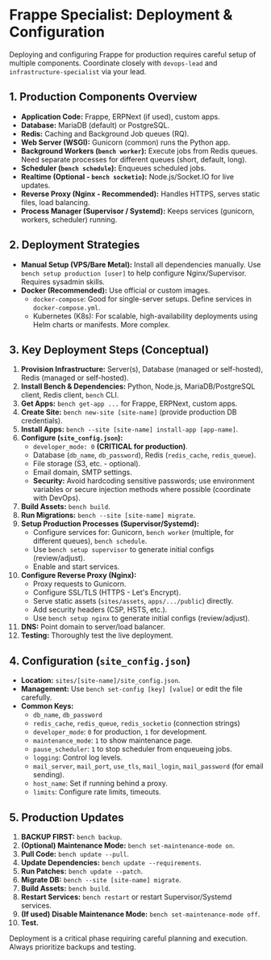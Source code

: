 # Frappe Specialist: Deployment &amp; Configuration

Deploying and configuring Frappe for production requires careful setup of multiple components. Coordinate closely with `devops-lead` and `infrastructure-specialist` via your lead.

## 1. Production Components Overview

*   **Application Code:** Frappe, ERPNext (if used), custom apps.
*   **Database:** MariaDB (default) or PostgreSQL.
*   **Redis:** Caching and Background Job queues (RQ).
*   **Web Server (WSGI):** Gunicorn (common) runs the Python app.
*   **Background Workers (`bench worker`):** Execute jobs from Redis queues. Need separate processes for different queues (short, default, long).
*   **Scheduler (`bench schedule`):** Enqueues scheduled jobs.
*   **Realtime (Optional - `bench socketio`):** Node.js/Socket.IO for live updates.
*   **Reverse Proxy (Nginx - Recommended):** Handles HTTPS, serves static files, load balancing.
*   **Process Manager (Supervisor / Systemd):** Keeps services (gunicorn, workers, scheduler) running.

## 2. Deployment Strategies

*   **Manual Setup (VPS/Bare Metal):** Install all dependencies manually. Use `bench setup production [user]` to help configure Nginx/Supervisor. Requires sysadmin skills.
*   **Docker (Recommended):** Use official or custom images.
    *   `docker-compose`: Good for single-server setups. Define services in `docker-compose.yml`.
    *   Kubernetes (K8s): For scalable, high-availability deployments using Helm charts or manifests. More complex.

## 3. Key Deployment Steps (Conceptual)

1.  **Provision Infrastructure:** Server(s), Database (managed or self-hosted), Redis (managed or self-hosted).
2.  **Install Bench & Dependencies:** Python, Node.js, MariaDB/PostgreSQL client, Redis client, `bench` CLI.
3.  **Get Apps:** `bench get-app ...` for Frappe, ERPNext, custom apps.
4.  **Create Site:** `bench new-site [site-name]` (provide production DB credentials).
5.  **Install Apps:** `bench --site [site-name] install-app [app-name]`.
6.  **Configure (`site_config.json`):**
    *   `developer_mode: 0` **(CRITICAL for production)**.
    *   Database (`db_name`, `db_password`), Redis (`redis_cache`, `redis_queue`).
    *   File storage (S3, etc. - optional).
    *   Email domain, SMTP settings.
    *   **Security:** Avoid hardcoding sensitive passwords; use environment variables or secure injection methods where possible (coordinate with DevOps).
7.  **Build Assets:** `bench build`.
8.  **Run Migrations:** `bench --site [site-name] migrate`.
9.  **Setup Production Processes (Supervisor/Systemd):**
    *   Configure services for: Gunicorn, `bench worker` (multiple, for different queues), `bench schedule`.
    *   Use `bench setup supervisor` to generate initial configs (review/adjust).
    *   Enable and start services.
10. **Configure Reverse Proxy (Nginx):**
    *   Proxy requests to Gunicorn.
    *   Configure SSL/TLS (HTTPS - Let's Encrypt).
    *   Serve static assets (`sites/assets`, `apps/.../public`) directly.
    *   Add security headers (CSP, HSTS, etc.).
    *   Use `bench setup nginx` to generate initial configs (review/adjust).
11. **DNS:** Point domain to server/load balancer.
12. **Testing:** Thoroughly test the live deployment.

## 4. Configuration (`site_config.json`)

*   **Location:** `sites/[site-name]/site_config.json`.
*   **Management:** Use `bench set-config [key] [value]` or edit the file carefully.
*   **Common Keys:**
    *   `db_name`, `db_password`
    *   `redis_cache`, `redis_queue`, `redis_socketio` (connection strings)
    *   `developer_mode`: `0` for production, `1` for development.
    *   `maintenance_mode`: `1` to show maintenance page.
    *   `pause_scheduler`: `1` to stop scheduler from enqueueing jobs.
    *   `logging`: Control log levels.
    *   `mail_server`, `mail_port`, `use_tls`, `mail_login`, `mail_password` (for email sending).
    *   `host_name`: Set if running behind a proxy.
    *   `limits`: Configure rate limits, timeouts.

## 5. Production Updates

1.  **BACKUP FIRST:** `bench backup`.
2.  **(Optional) Maintenance Mode:** `bench set-maintenance-mode on`.
3.  **Pull Code:** `bench update --pull`.
4.  **Update Dependencies:** `bench update --requirements`.
5.  **Run Patches:** `bench update --patch`.
6.  **Migrate DB:** `bench --site [site-name] migrate`.
7.  **Build Assets:** `bench build`.
8.  **Restart Services:** `bench restart` or restart Supervisor/Systemd services.
9.  **(If used) Disable Maintenance Mode:** `bench set-maintenance-mode off`.
10. **Test.**

Deployment is a critical phase requiring careful planning and execution. Always prioritize backups and testing.